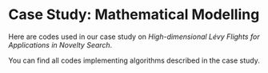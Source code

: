 # Case Study: Mathematical Modelling
Here are codes used in our case study on _High-dimensional Lévy Flights for Applications in Novelty Search_.

You can find all codes implementing algorithms described in the case study.
